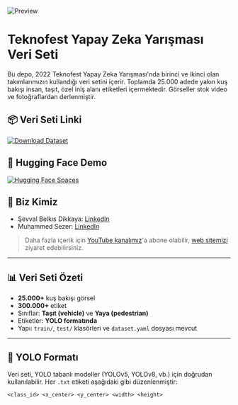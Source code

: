 ![Preview](https://bmeqhxsikltbwjf8.public.blob.vercel-storage.com/image.webp)

# Teknofest Yapay Zeka Yarışması Veri Seti

Bu depo, 2022 Teknofest Yapay Zeka Yarışması'nda birinci ve ikinci olan takımlarımızın kullandığı veri setini içerir. Toplamda 25.000 adede yakın kuş bakışı insan, taşıt, özel iniş alanı etiketleri içermektedir. Görseller stok video ve fotoğraflardan derlenmiştir.

## 📦 Veri Seti Linki

[![Download Dataset](https://img.shields.io/badge/Download-Dataset-blue)](https://drive.google.com/file/d/1NdMg_4DKWNWg6_lzqMm6tzfqBjaK8Hdu/view?usp=sharing)

## 🧪 Hugging Face Demo

[![Hugging Face Spaces](https://img.shields.io/badge/Demo-HuggingFace-orange)](https://huggingface.co/spaces/sezer-muhammed/Traffic-Object-Detection)

## 👥 Biz Kimiz

- Şevval Belkıs Dikkaya: [LinkedIn](https://www.linkedin.com/in/sbdikkaya/)
- Muhammed Sezer: [LinkedIn](https://www.linkedin.com/in/muhammed-sezer-160428208/)

> Daha fazla içerik için [YouTube kanalımız](https://bit.ly/SezerSevvalYoutube)'a abone olabilir, [web sitemizi](https://imsezer.com) ziyaret edebilirsiniz.

---

## 📊 Veri Seti Özeti

- **25.000+** kuş bakışı görsel
- **300.000+** etiket
- Sınıflar: **Taşıt (vehicle)** ve **Yaya (pedestrian)**
- Etiketler: **YOLO formatında**
- Yapı: `train/`, `test/` klasörleri ve `dataset.yaml` dosyası mevcut

---

## 📁 YOLO Formatı

Veri seti, YOLO tabanlı modeller (YOLOv5, YOLOv8, vb.) için doğrudan kullanılabilir. Her `.txt` etiketi aşağıdaki gibi düzenlenmiştir:

```txt
<class_id> <x_center> <y_center> <width> <height>
